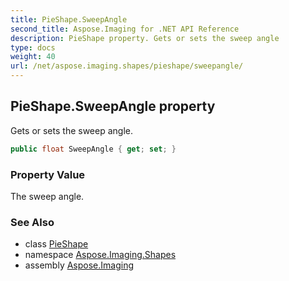 ```yaml
---
title: PieShape.SweepAngle
second_title: Aspose.Imaging for .NET API Reference
description: PieShape property. Gets or sets the sweep angle
type: docs
weight: 40
url: /net/aspose.imaging.shapes/pieshape/sweepangle/
---
```

## PieShape.SweepAngle property

Gets or sets the sweep angle.

```csharp
public float SweepAngle { get; set; }
```

### Property Value

The sweep angle.

### See Also

* class [PieShape](../)
* namespace [Aspose.Imaging.Shapes](../../pieshape/)
* assembly [Aspose.Imaging](../../../)


